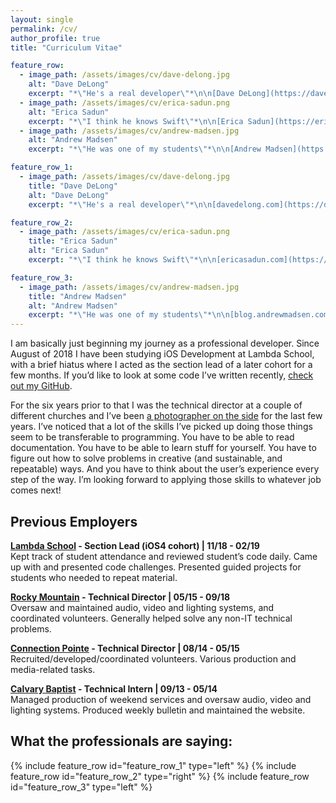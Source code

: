 ```yaml
---
layout: single
permalink: /cv/
author_profile: true
title: "Curriculum Vitae"

feature_row:
  - image_path: /assets/images/cv/dave-delong.jpg
    alt: "Dave DeLong"
    excerpt: "*\"He's a real developer\"*\n\n[Dave DeLong](https://davedelong.com/)"
  - image_path: /assets/images/cv/erica-sadun.png
    alt: "Erica Sadun"
    excerpt: "*\"I think he knows Swift\"*\n\n[Erica Sadun](https://ericasadun.com/)"
  - image_path: /assets/images/cv/andrew-madsen.jpg
    alt: "Andrew Madsen"
    excerpt: "*\"He was one of my students\"*\n\n[Andrew Madsen](https://blog.andrewmadsen.com/)"

feature_row_1:
  - image_path: /assets/images/cv/dave-delong.jpg
    title: "Dave DeLong"
    alt: "Dave DeLong"
    excerpt: "*\"He's a real developer\"*\n\n[davedelong.com](https://davedelong.com/)"

feature_row_2:
  - image_path: /assets/images/cv/erica-sadun.png
    title: "Erica Sadun"
    alt: "Erica Sadun"
    excerpt: "*\"I think he knows Swift\"*\n\n[ericasadun.com](https://ericasadun.com/)"

feature_row_3:
  - image_path: /assets/images/cv/andrew-madsen.jpg
    title: "Andrew Madsen"
    alt: "Andrew Madsen"
    excerpt: "*\"He was one of my students\"*\n\n[blog.andrewmadsen.com](https://blog.andrewmadsen.com/)"
---
```


I am basically just beginning my journey as a professional developer. Since August of 2018 I have been studying iOS Development at Lambda School, with a brief hiatus where I acted as the section lead of a later cohort for a few months. If you’d like to look at some code I’ve written recently, [check out my GitHub](https://github.com/dillon-mce).

For the six years prior to that I was the technical director at a couple of different churches and I’ve been [a photographer on the side](http://light-and-lens.com) for the last few years. I’ve noticed that a lot of the skills I’ve picked up doing those things seem to be transferable to programming. You have to be able to read documentation. You have to be able to learn stuff for yourself. You have to figure out how to solve problems in creative (and sustainable, and repeatable)  ways. And you have to think about the user’s experience every step of the way. I’m looking forward to applying those skills to whatever job comes next!

## Previous Employers
**[Lambda School](https://lambdaschool.com/) - Section Lead (iOS4 cohort) | 11/18 - 02/19**  
Kept track of student attendance and reviewed student’s code daily. Came up with and presented code challenges. Presented guided projects for students who needed to repeat material.

**[Rocky Mountain](https://rocky.church/) - Technical Director | 05/15 - 09/18**  
Oversaw and maintained audio, video and lighting systems, and coordinated volunteers. Generally helped solve any non-IT technical problems.

**[Connection Pointe](https://www.connectionpointe.org/) - Technical Director | 08/14 - 05/15**  
Recruited/developed/coordinated volunteers. Various production and media-related tasks.

**[Calvary Baptist](https://www.calvaryjomo.com/) - Technical Intern | 09/13 - 05/14**  
Managed production of weekend services and oversaw audio, video and lighting systems. Produced weekly bulletin and maintained the website.

## What the professionals are saying:

{% include feature_row id="feature_row_1" type="left" %}
{% include feature_row id="feature_row_2" type="right" %}
{% include feature_row id="feature_row_3" type="left" %}
